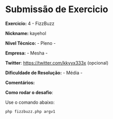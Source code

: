# Submissão de Exercicio

**Exercicio:** 4 - FizzBuzz

**Nickname:** kayehol

**Nível Técnico:** - Pleno -

**Empresa:** - Mesha -

**Twitter**: https://twitter.com/kkyyx333x (opcional)

**Dificuldade de Resolução:** - Média -

**Comentários:** 

**Como rodar o desafio**: 

Use o comando abaixo: 
```bash
php fizzbuzz.php argv1
```
